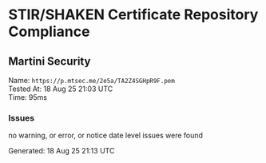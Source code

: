 # STIR/SHAKEN Certificate Repository Compliance

## Martini Security

Name: `https://p.mtsec.me/2e5a/TA2Z4SGHpR9F.pem`\
Tested At: 18 Aug 25 21:03 UTC\
Time: 95ms

### Issues

no warning, or error, or notice date level issues were found

Generated: 18 Aug 25 21:13 UTC
